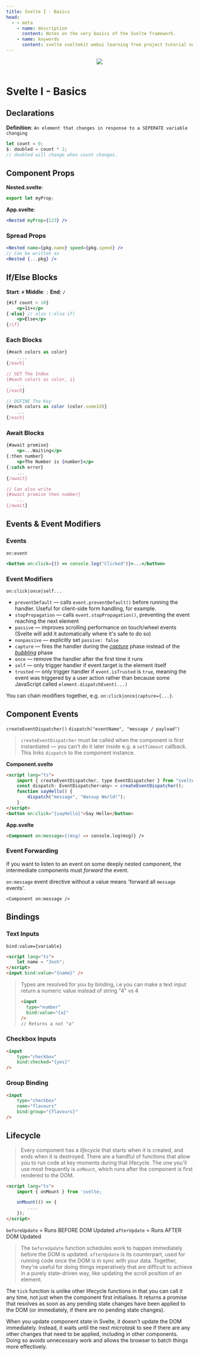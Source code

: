 ```yaml
---
title: Svelte I - Basics
head:
  - - meta
    - name: description
      content: Notes on the very basics of the Svelte framework.
    - name: keywords
      content: svelte sveltekit webui learning free project tutorial notes learnsvelte learnsveltekit
---
```


<script setup>
	import GradientText from '/components/GradientText.vue'
</script>
<link href="https://fonts.googleapis.com/css2?family=Oswald&display=swap" rel="stylesheet">

<center><img src='https://i.imgur.com/tLjkD58.png' /></center><br />

# <GradientText from='#f12711' to='#f5af19' font='Oswald'>Svelte I - Basics</GradientText>

## Declarations

**Definition**: `An element that changes in response to a SEPERATE variable changing`

```js
let count = 0;
$: doubled = count * 2;
// doubled will change when count changes.
```

## Component Props

**Nested.svelte**:

```js
export let myProp;
```

**App.svelte**:

```jsx
<Nested myProp={123} />
```

### Spread Props

```jsx
<Nested name={pkg.name} speed={pkg.speed} />
// Can be written as
<Nested {...pkg} />
```

## If/Else Blocks

**Start**: `#`
**Middle**: `:`
**End**: `/`

```jsx
{#if count > 10}
	<p>11+</p>
{:else} // also (:else if)
	<p>Else</p>
{/if}
```

### Each Blocks

```jsx
{#each colors as color}
	....
{/each}

// GET The Index
{#each colors as color, i}
	...
{/each}

// DEFINE The Key
{#each colors as color (color.someId)}
	...
{/each}
```

### Await Blocks

```jsx
{#await promise}
	<p>...Waiting</p>
{:then number}
	<p>The Number is {number}</p>
{:catch error}
	...
{/await}

// Can also write
{#await promise then number}
	...
{/await}
```

## Events & Event Modifiers

### Events

`on:event`

```jsx
<button on:click={() => console.log("Clicked")}>...</button>
```

### Event Modifiers

`on:click|once|self...`

- `preventDefault` — calls `event.preventDefault()` before running the handler. Useful for client-side form handling, for example.
- `stopPropagation` — calls `event.stopPropagation()`, preventing the event reaching the next element
- `passive` — improves scrolling performance on touch/wheel events (Svelte will add it automatically where it's safe to do so)
- `nonpassive` — explicitly set `passive: false`
- `capture` — fires the handler during the [_capture_](https://developer.mozilla.org/en-US/docs/Learn/JavaScript/Building_blocks/Events#event_capture) phase instead of the [_bubbling_](https://developer.mozilla.org/en-US/docs/Learn/JavaScript/Building_blocks/Events#event_bubbling) phase
- `once` — remove the handler after the first time it runs
- `self` — only trigger handler if event.target is the element itself
- `trusted` — only trigger handler if `event.isTrusted` is `true`, meaning the event was triggered by a user action rather than because some JavaScript called `element.dispatchEvent(...)`

You can chain modifiers together, e.g. `on:click|once|capture={...}`.

## Component Events

`createEventDispatcher()`
`dispatch("eventName", "message / payload")`

> `createEventDispatcher` must be called when the component is first instantiated — you can't do it later inside e.g. a `setTimeout` callback. This links `dispatch` to the component instance.

**Component.svelte**

```html
<script lang="ts">
	import { createEventDispatcher, type EventDispatcher } from "svelte";
	const dispatch: EventDispatcher<any> = createEventDispatcher();
	function sayHello() {
		dispatch("message", "Wassup World!");
	}
</script>
<button on:click="{sayHello}">Say Hello</button>
```

**App.svelte**

```html
<Component on:message={(msg) => console.log(msg)} />
```

### Event Forwarding

If you want to listen to an event on some deeply nested component, the intermediate components must _forward_ the event.

`on:message` event directive without a value means 'forward all `message` events'.

`<Component on:message />`

## Bindings

### Text Inputs

`bind:value={variable}`

```html
<script lang="ts">
	let name = "Josh";
</script>
<input bind:value="{name}" />
```

> Types are resolved for you by binding, i.e you can make a text input return a numeric value instead of string "4" vs 4
>
> ```html
> <input
> 	type="number"
> 	bind:value="{a}"
> />
> // Returns a not "a"
> ```

### Checkbox Inputs

```html
<input
	type="checkbox"
	bind:checked="{yes}"
/>
```

### Group Binding

```html
<input
	type="checkbox"
	name="flavours"
	bind:group="{flavours}"
/>
```

## Lifecycle

> Every component has a _lifecycle_ that starts when it is created, and ends when it is destroyed. There are a handful of functions that allow you to run code at key moments during that lifecycle. The one you'll use most frequently is `onMount`, which runs after the component is first rendered to the DOM.

```html
<script lang="ts">
	import { onMount } from 'svelte;

	onMount(() => {
		....
	});
</script>
```

`beforeUpdate` = Runs BEFORE DOM Updated
`afterUpdate` = Runs AFTER DOM Updated

> The `beforeUpdate` function schedules work to happen immediately before the DOM is updated. `afterUpdate` is its counterpart, used for running code once the DOM is in sync with your data.
> Together, they're useful for doing things imperatively that are difficult to achieve in a purely state-driven way, like updating the scroll position of an element.

The `tick` function is unlike other lifecycle functions in that you can call it any time, not just when the component first initialises. It returns a promise that resolves as soon as any pending state changes have been applied to the DOM (or immediately, if there are no pending state changes).

When you update component state in Svelte, it doesn't update the DOM immediately. Instead, it waits until the next _microtask_ to see if there are any other changes that need to be applied, including in other components. Doing so avoids unnecessary work and allows the browser to batch things more effectively.
